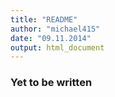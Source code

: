 ```yaml
---
title: "README"
author: "michael415"
date: "09.11.2014"
output: html_document
---
```


### Yet to be written
